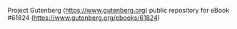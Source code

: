 Project Gutenberg (https://www.gutenberg.org) public repository for eBook #61824 (https://www.gutenberg.org/ebooks/61824)
